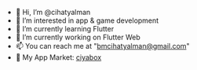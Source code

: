 - 👋 Hi, I’m @cihatyalman
- 👀 I’m interested in app & game development
- 🌱 I’m currently learning Flutter
- 🔭 I’m currently working on Flutter Web
- 📫 You can reach me at "bmcihatyalman@gmail.com"
- 🔗 My App Market: [ciyabox](https://play.google.com/store/apps/dev?id=6128508124214547444)

<!--
- 👋 Hi, I’m @cihatyalman
- 👀 I’m interested in ...
- 🌱 I’m currently learning ...
- 🔭 I’m currently working on ...
- 💞️ I’m looking to collaborate on ...
- 📫 How to reach me ...
-->

<!---
cihatyalman/cihatyalman is a ✨ special ✨ repository because its `README.md` (this file) appears on your GitHub profile.
You can click the Preview link to take a look at your changes.
--->
